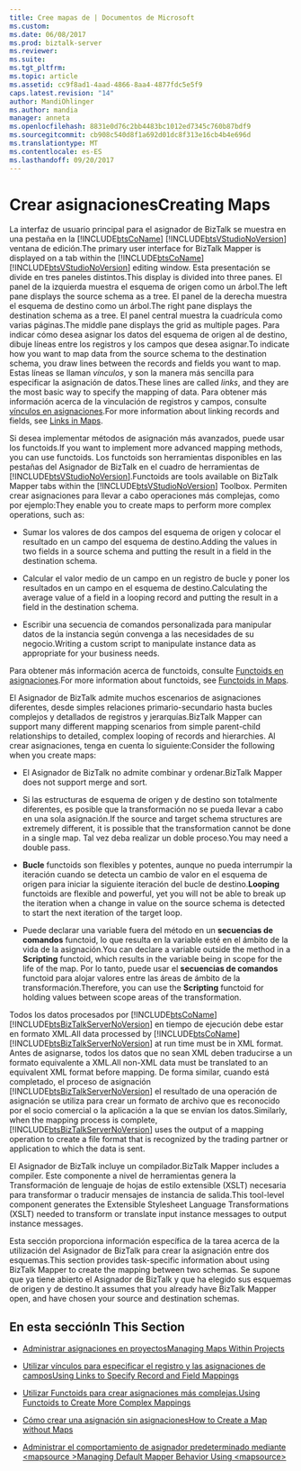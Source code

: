 ```yaml
---
title: Cree mapas de | Documentos de Microsoft
ms.custom: 
ms.date: 06/08/2017
ms.prod: biztalk-server
ms.reviewer: 
ms.suite: 
ms.tgt_pltfrm: 
ms.topic: article
ms.assetid: cc9f8ad1-4aad-4866-8aa4-4877fdc5e5f9
caps.latest.revision: "14"
author: MandiOhlinger
ms.author: mandia
manager: anneta
ms.openlocfilehash: 8831e0d76c2bb4483bc1012ed7345c760b87bdf9
ms.sourcegitcommit: cb908c540d8f1a692d01dc8f313e16cb4b4e696d
ms.translationtype: MT
ms.contentlocale: es-ES
ms.lasthandoff: 09/20/2017
---
```

# <a name="creating-maps"></a><span data-ttu-id="3040e-102">Crear asignaciones</span><span class="sxs-lookup"><span data-stu-id="3040e-102">Creating Maps</span></span>
<span data-ttu-id="3040e-103">La interfaz de usuario principal para el asignador de BizTalk se muestra en una pestaña en la [!INCLUDE[btsCoName](../includes/btsconame-md.md)] [!INCLUDE[btsVStudioNoVersion](../includes/btsvstudionoversion-md.md)] ventana de edición.</span><span class="sxs-lookup"><span data-stu-id="3040e-103">The primary user interface for BizTalk Mapper is displayed on a tab within the [!INCLUDE[btsCoName](../includes/btsconame-md.md)][!INCLUDE[btsVStudioNoVersion](../includes/btsvstudionoversion-md.md)] editing window.</span></span> <span data-ttu-id="3040e-104">Esta presentación se divide en tres paneles distintos.</span><span class="sxs-lookup"><span data-stu-id="3040e-104">This display is divided into three panes.</span></span> <span data-ttu-id="3040e-105">El panel de la izquierda muestra el esquema de origen como un árbol.</span><span class="sxs-lookup"><span data-stu-id="3040e-105">The left pane displays the source schema as a tree.</span></span> <span data-ttu-id="3040e-106">El panel de la derecha muestra el esquema de destino como un árbol.</span><span class="sxs-lookup"><span data-stu-id="3040e-106">The right pane displays the destination schema as a tree.</span></span> <span data-ttu-id="3040e-107">El panel central muestra la cuadrícula como varias páginas.</span><span class="sxs-lookup"><span data-stu-id="3040e-107">The middle pane displays the grid as multiple pages.</span></span> <span data-ttu-id="3040e-108">Para indicar cómo desea asignar los datos del esquema de origen al de destino, dibuje líneas entre los registros y los campos que desea asignar.</span><span class="sxs-lookup"><span data-stu-id="3040e-108">To indicate how you want to map data from the source schema to the destination schema, you draw lines between the records and fields you want to map.</span></span> <span data-ttu-id="3040e-109">Estas líneas se llaman *vínculos*, y son la manera más sencilla para especificar la asignación de datos.</span><span class="sxs-lookup"><span data-stu-id="3040e-109">These lines are called *links*, and they are the most basic way to specify the mapping of data.</span></span> <span data-ttu-id="3040e-110">Para obtener más información acerca de la vinculación de registros y campos, consulte [vínculos en asignaciones](../core/links-in-maps.md).</span><span class="sxs-lookup"><span data-stu-id="3040e-110">For more information about linking records and fields, see [Links in Maps](../core/links-in-maps.md).</span></span>  
  
 <span data-ttu-id="3040e-111">Si desea implementar métodos de asignación más avanzados, puede usar los functoids.</span><span class="sxs-lookup"><span data-stu-id="3040e-111">If you want to implement more advanced mapping methods, you can use functoids.</span></span> <span data-ttu-id="3040e-112">Los functoids son herramientas disponibles en las pestañas del Asignador de BizTalk en el cuadro de herramientas de [!INCLUDE[btsVStudioNoVersion](../includes/btsvstudionoversion-md.md)].</span><span class="sxs-lookup"><span data-stu-id="3040e-112">Functoids are tools available on BizTalk Mapper tabs within the [!INCLUDE[btsVStudioNoVersion](../includes/btsvstudionoversion-md.md)] Toolbox.</span></span> <span data-ttu-id="3040e-113">Permiten crear asignaciones para llevar a cabo operaciones más complejas, como por ejemplo:</span><span class="sxs-lookup"><span data-stu-id="3040e-113">They enable you to create maps to perform more complex operations, such as:</span></span>  
  
-   <span data-ttu-id="3040e-114">Sumar los valores de dos campos del esquema de origen y colocar el resultado en un campo del esquema de destino.</span><span class="sxs-lookup"><span data-stu-id="3040e-114">Adding the values in two fields in a source schema and putting the result in a field in the destination schema.</span></span>  
  
-   <span data-ttu-id="3040e-115">Calcular el valor medio de un campo en un registro de bucle y poner los resultados en un campo en el esquema de destino.</span><span class="sxs-lookup"><span data-stu-id="3040e-115">Calculating the average value of a field in a looping record and putting the result in a field in the destination schema.</span></span>  
  
-   <span data-ttu-id="3040e-116">Escribir una secuencia de comandos personalizada para manipular datos de la instancia según convenga a las necesidades de su negocio.</span><span class="sxs-lookup"><span data-stu-id="3040e-116">Writing a custom script to manipulate instance data as appropriate for your business needs.</span></span>  
  
 <span data-ttu-id="3040e-117">Para obtener más información acerca de functoids, consulte [Functoids en asignaciones](../core/functoids-in-maps.md).</span><span class="sxs-lookup"><span data-stu-id="3040e-117">For more information about functoids, see [Functoids in Maps](../core/functoids-in-maps.md).</span></span>  
  
 <span data-ttu-id="3040e-118">El Asignador de BizTalk admite muchos escenarios de asignaciones diferentes, desde simples relaciones primario-secundario hasta bucles complejos y detallados de registros y jerarquías.</span><span class="sxs-lookup"><span data-stu-id="3040e-118">BizTalk Mapper can support many different mapping scenarios from simple parent-child relationships to detailed, complex looping of records and hierarchies.</span></span> <span data-ttu-id="3040e-119">Al crear asignaciones, tenga en cuenta lo siguiente:</span><span class="sxs-lookup"><span data-stu-id="3040e-119">Consider the following when you create maps:</span></span>  
  
-   <span data-ttu-id="3040e-120">El Asignador de BizTalk no admite combinar y ordenar.</span><span class="sxs-lookup"><span data-stu-id="3040e-120">BizTalk Mapper does not support merge and sort.</span></span>  
  
-   <span data-ttu-id="3040e-121">Si las estructuras de esquema de origen y de destino son totalmente diferentes, es posible que la transformación no se pueda llevar a cabo en una sola asignación.</span><span class="sxs-lookup"><span data-stu-id="3040e-121">If the source and target schema structures are extremely different, it is possible that the transformation cannot be done in a single map.</span></span> <span data-ttu-id="3040e-122">Tal vez deba realizar un doble proceso.</span><span class="sxs-lookup"><span data-stu-id="3040e-122">You may need a double pass.</span></span>  
  
-   <span data-ttu-id="3040e-123">**Bucle** functoids son flexibles y potentes, aunque no pueda interrumpir la iteración cuando se detecta un cambio de valor en el esquema de origen para iniciar la siguiente iteración del bucle de destino.</span><span class="sxs-lookup"><span data-stu-id="3040e-123">**Looping** functoids are flexible and powerful, yet you will not be able to break up the iteration when a change in value on the source schema is detected to start the next iteration of the target loop.</span></span>  
  
-   <span data-ttu-id="3040e-124">Puede declarar una variable fuera del método en un **secuencias de comandos** functoid, lo que resulta en la variable esté en el ámbito de la vida de la asignación.</span><span class="sxs-lookup"><span data-stu-id="3040e-124">You can declare a variable outside the method in a **Scripting** functoid, which results in the variable being in scope for the life of the map.</span></span> <span data-ttu-id="3040e-125">Por lo tanto, puede usar el **secuencias de comandos** functoid para alojar valores entre las áreas de ámbito de la transformación.</span><span class="sxs-lookup"><span data-stu-id="3040e-125">Therefore, you can use the **Scripting** functoid for holding values between scope areas of the transformation.</span></span>  
  
 <span data-ttu-id="3040e-126">Todos los datos procesados por [!INCLUDE[btsCoName](../includes/btsconame-md.md)] [!INCLUDE[btsBizTalkServerNoVersion](../includes/btsbiztalkservernoversion-md.md)] en tiempo de ejecución debe estar en formato XML.</span><span class="sxs-lookup"><span data-stu-id="3040e-126">All data processed by [!INCLUDE[btsCoName](../includes/btsconame-md.md)][!INCLUDE[btsBizTalkServerNoVersion](../includes/btsbiztalkservernoversion-md.md)] at run time must be in XML format.</span></span> <span data-ttu-id="3040e-127">Antes de asignarse, todos los datos que no sean XML deben traducirse a un formato equivalente a XML.</span><span class="sxs-lookup"><span data-stu-id="3040e-127">All non-XML data must be translated to an equivalent XML format before mapping.</span></span> <span data-ttu-id="3040e-128">De forma similar, cuando está completado, el proceso de asignación [!INCLUDE[btsBizTalkServerNoVersion](../includes/btsbiztalkservernoversion-md.md)] el resultado de una operación de asignación se utiliza para crear un formato de archivo que es reconocido por el socio comercial o la aplicación a la que se envían los datos.</span><span class="sxs-lookup"><span data-stu-id="3040e-128">Similarly, when the mapping process is complete, [!INCLUDE[btsBizTalkServerNoVersion](../includes/btsbiztalkservernoversion-md.md)] uses the output of a mapping operation to create a file format that is recognized by the trading partner or application to which the data is sent.</span></span>  
  
 <span data-ttu-id="3040e-129">El Asignador de BizTalk incluye un compilador.</span><span class="sxs-lookup"><span data-stu-id="3040e-129">BizTalk Mapper includes a compiler.</span></span> <span data-ttu-id="3040e-130">Este componente a nivel de herramientas genera la Transformación de lenguaje de hojas de estilo extensible (XSLT) necesaria para transformar o traducir mensajes de instancia de salida.</span><span class="sxs-lookup"><span data-stu-id="3040e-130">This tool-level component generates the Extensible Stylesheet Language Transformations (XSLT) needed to transform or translate input instance messages to output instance messages.</span></span>  
  
 <span data-ttu-id="3040e-131">Esta sección proporciona información específica de la tarea acerca de la utilización del Asignador de BizTalk para crear la asignación entre dos esquemas.</span><span class="sxs-lookup"><span data-stu-id="3040e-131">This section provides task-specific information about using BizTalk Mapper to create the mapping between two schemas.</span></span> <span data-ttu-id="3040e-132">Se supone que ya tiene abierto el Asignador de BizTalk y que ha elegido sus esquemas de origen y de destino.</span><span class="sxs-lookup"><span data-stu-id="3040e-132">It assumes that you already have BizTalk Mapper open, and have chosen your source and destination schemas.</span></span>  
  
## <a name="in-this-section"></a><span data-ttu-id="3040e-133">En esta sección</span><span class="sxs-lookup"><span data-stu-id="3040e-133">In This Section</span></span>  
  
-   [<span data-ttu-id="3040e-134">Administrar asignaciones en proyectos</span><span class="sxs-lookup"><span data-stu-id="3040e-134">Managing Maps Within Projects</span></span>](../core/managing-maps-within-projects.md)  
  
-   [<span data-ttu-id="3040e-135">Utilizar vínculos para especificar el registro y las asignaciones de campos</span><span class="sxs-lookup"><span data-stu-id="3040e-135">Using Links to Specify Record and Field Mappings</span></span>](../core/using-links-to-specify-record-and-field-mappings.md)  
  
-   [<span data-ttu-id="3040e-136">Utilizar Functoids para crear asignaciones más complejas.</span><span class="sxs-lookup"><span data-stu-id="3040e-136">Using Functoids to Create More Complex Mappings</span></span>](../core/using-functoids-to-create-more-complex-mappings.md)  
  
-   [<span data-ttu-id="3040e-137">Cómo crear una asignación sin asignaciones</span><span class="sxs-lookup"><span data-stu-id="3040e-137">How to Create a Map without Maps</span></span>](../core/how-to-create-a-map-without-maps.md)  
  
-   [<span data-ttu-id="3040e-138">Administrar el comportamiento de asignador predeterminado mediante \<mapsource ></span><span class="sxs-lookup"><span data-stu-id="3040e-138">Managing Default Mapper Behavior Using \<mapsource></span></span>](../core/managing-default-mapper-behavior-using-mapsource.md)